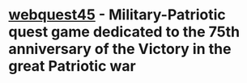 # [webquest45](https://webquest45.github.io) - Military-Patriotic quest game dedicated to the 75th anniversary of the Victory in the great Patriotic war